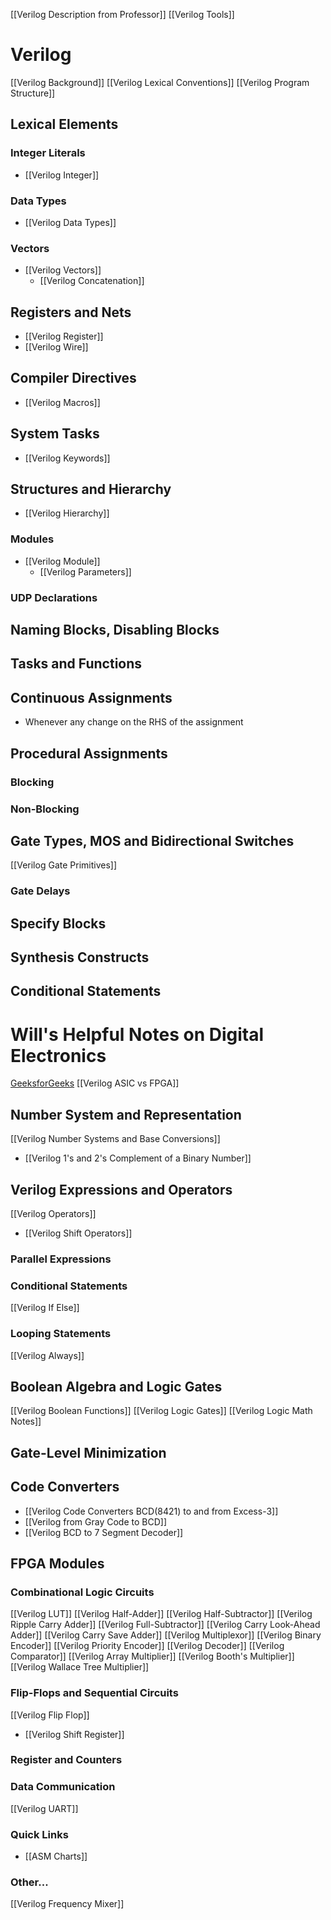 [[Verilog Description from Professor]]
[[Verilog Tools]]


# Verilog
[[Verilog Background]]
[[Verilog Lexical Conventions]]
[[Verilog Program Structure]]

## Lexical Elements
### Integer Literals
- [[Verilog Integer]]
### Data Types
- [[Verilog Data Types]]
### Vectors
- [[Verilog Vectors]]
	- [[Verilog Concatenation]]
## Registers and Nets
- [[Verilog Register]]
- [[Verilog Wire]]
## Compiler Directives
- [[Verilog Macros]]
## System Tasks
- [[Verilog Keywords]]
## Structures and Hierarchy
- [[Verilog Hierarchy]]
### Modules
- [[Verilog Module]]
	- [[Verilog Parameters]]
### UDP Declarations
## Naming Blocks, Disabling Blocks
## Tasks and Functions
## Continuous Assignments
- Whenever any change on the RHS of the assignment 
## Procedural Assignments
### Blocking
### Non-Blocking

## Gate Types, MOS and Bidirectional Switches
[[Verilog Gate Primitives]]
### Gate Delays
## Specify Blocks
## Synthesis Constructs
## Conditional Statements





# Will's Helpful Notes on Digital Electronics
[GeeksforGeeks](https://www.geeksforgeeks.org/digital-electronics-logic-design-tutorials/?ref=shm#representation)
[[Verilog ASIC vs FPGA]]
## Number System and Representation
[[Verilog Number Systems and Base Conversions]]
- [[Verilog 1's and 2's Complement of a Binary Number]]
## Verilog Expressions and Operators
[[Verilog Operators]]
- [[Verilog Shift Operators]]
### Parallel Expressions
### Conditional Statements
[[Verilog If Else]]
### Looping Statements
[[Verilog Always]]
## Boolean Algebra and Logic Gates
[[Verilog Boolean Functions]]
[[Verilog Logic Gates]]
[[Verilog Logic Math Notes]]
## Gate-Level Minimization
## Code Converters
- [[Verilog Code Converters BCD(8421) to and from Excess-3]]
- [[Verilog from Gray Code to BCD]]
- [[Verilog BCD to 7 Segment Decoder]]
## FPGA Modules
### Combinational Logic Circuits
[[Verilog LUT]]
[[Verilog Half-Adder]]
[[Verilog Half-Subtractor]]
[[Verilog Ripple Carry Adder]]
[[Verilog Full-Subtractor]]
[[Verilog Carry Look-Ahead Adder]]
[[Verilog Carry Save Adder]]
[[Verilog Multiplexor]]
[[Verilog Binary Encoder]]
[[Verilog Priority Encoder]]
[[Verilog Decoder]]
[[Verilog Comparator]]
[[Verilog Array Multiplier]]
[[Verilog Booth's Multiplier]]
[[Verilog Wallace Tree Multiplier]]

### Flip-Flops and Sequential Circuits
[[Verilog Flip Flop]]
- [[Verilog Shift Register]]

### Register and Counters
### Data Communication
[[Verilog UART]]
### Quick Links
- [[ASM Charts]]
### Other...
[[Verilog Frequency Mixer]]
